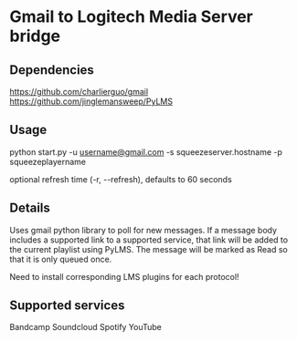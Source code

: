 # Gmail to Logitech Media Server bridge

## Dependencies
https://github.com/charlierguo/gmail
https://github.com/jinglemansweep/PyLMS

## Usage
python start.py -u username@gmail.com -s squeezeserver.hostname -p squeezeplayername

optional refresh time (-r, --refresh), defaults to 60 seconds

## Details
Uses gmail python library to poll for new messages.
If a message body includes a supported link to a supported service, that link will be added to the current playlist using PyLMS.
The message will be marked as Read so that it is only queued once.

Need to install corresponding LMS plugins for each protocol!

## Supported services
Bandcamp
Soundcloud
Spotify
YouTube
